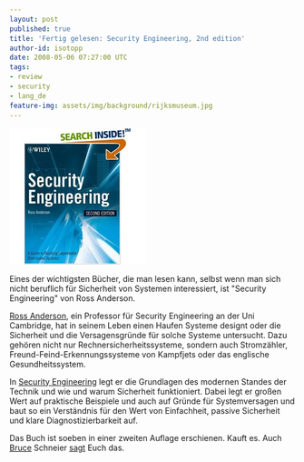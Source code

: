 ```yaml
---
layout: post
published: true
title: 'Fertig gelesen: Security Engineering, 2nd edition'
author-id: isotopp
date: 2008-05-06 07:27:00 UTC
tags:
- review
- security
- lang_de
feature-img: assets/img/background/rijksmuseum.jpg
---
```


![](/uploads/security_engineering_v2.jpg)

Eines der wichtigsten Bücher, die man lesen kann, selbst wenn man sich nicht beruflich für Sicherheit von Systemen interessiert, ist "Security Engineering" von Ross Anderson.

[Ross Anderson](http://en.wikipedia.org/wiki/Ross_Anderson), ein Professor für Security Engineering an der Uni Cambridge, hat in seinem Leben einen Haufen Systeme designt oder die Sicherheit und die Versagensgründe für solche Systeme untersucht.
Dazu gehören nicht nur Rechnersicherheitssysteme, sondern auch Stromzähler, Freund-Feind-Erkennungssysteme von Kampfjets oder das englische Gesundheitssystem.

In 
[Security Engineering](http://www.amazon.com/Security-Engineering-Building-Dependable-Distributed/dp/0470068523) 
legt er die Grundlagen des modernen Standes der Technik und wie und warum Sicherheit funktioniert.
Dabei legt er großen Wert auf praktische Beispiele und auch auf Gründe für Systemversagen und baut so ein Verständnis für den Wert von Einfachheit, passive Sicherheit und klare Diagnostizierbarkeit auf.

Das Buch ist soeben in einer zweiten Auflage erschienen. 
Kauft es. 
Auch 
[Bruce](http://geekz.co.uk/schneierfacts/) Schneier 
[sagt](http://www.schneier.com/blog/archives/2008/05/security_engine.html) Euch das.
